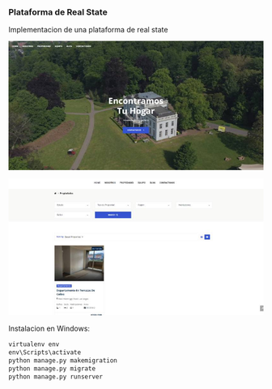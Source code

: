 ### Plataforma de Real State
Implementacion de una plataforma de real state

![Imagen de Real state](./doc/images/img1.jpg)

![Imagen de Real state](./doc/images/img2.jpg)

Instalacion en Windows:
```
virtualenv env
env\Scripts\activate
python manage.py makemigration
python manage.py migrate
python manage.py runserver
```
